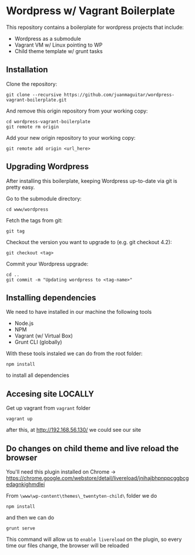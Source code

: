 # Wordpress w/ Vagrant Boilerplate

This repository contains a boilerplate for wordpress projects that include:

- Wordpress as a submodule 
- Vagrant VM w/ Linux pointing to WP
- Child theme template w/ grunt tasks


## Installation

Clone the repository:

    git clone --recursive https://github.com/juanmaguitar/wordpress-vagrant-boilerplate.git

And remove this origin repository from your working copy:

    cd wordpress-vagrant-boilerplate
    git remote rm origin
    
Add your new origin repository to your working copy:

    git remote add origin <url_here>


## Upgrading Wordpress

After installing this boilerplate, keeping Wordpress up-to-date via git is pretty easy.

Go to the submodule directory:

    cd www/wordpress

Fetch the tags from git:

    git tag

Checkout the version you want to upgrade to (e.g. git checkout 4.2):

    git checkout <tag>

Commit your Wordpress upgrade:

    cd ..
    git commit -m "Updating wordpress to <tag-name>"

## Installing dependencies

We need to have installed in our machine the following tools
- Node.js
- NPM
- Vagrant (w/ Virtual Box)
- Grunt CLI (globally)

With these tools instaled we can do from the root folder:

    npm install

to install all dependencies

## Accesing site LOCALLY

Get up vagrant from `vagrant` folder

    vagrant up

after this, at http://192.168.56.130/ we could see our site

## Do changes on child theme and live reload the browser

You'll need this plugin installed on Chrome -> https://chrome.google.com/webstore/detail/livereload/jnihajbhpnppcggbcgedagnkighmdlei

From `\www\wp-content\themes\_twentyten-child\` folder we do

    npm install

and then we can do

    grunt serve

This command will allow us to `enable livereload` on the plugin, so every time our files change, the browser will be reloaded

